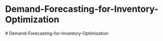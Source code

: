 # Demand-Forecasting-for-Inventory-Optimization
#   D e m a n d - F o r e c a s t i n g - f o r - I n v e n t o r y - O p t i m i z a t i o n  
 